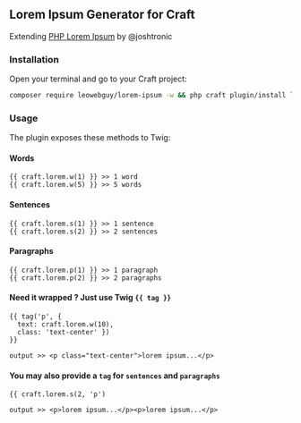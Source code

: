 ## Lorem Ipsum Generator for Craft

Extending [PHP Lorem Ipsum](https://github.com/joshtronic/php-loremipsum) by @joshtronic

### Installation

Open your terminal and go to your Craft project:

```bash
composer require leowebguy/lorem-ipsum -w && php craft plugin/install lorem-ipsum
```

### Usage

The plugin exposes these methods to Twig:

#### Words

```twig
{{ craft.lorem.w(1) }} >> 1 word
{{ craft.lorem.w(5) }} >> 5 words
```

#### Sentences

```twig
{{ craft.lorem.s(1) }} >> 1 sentence
{{ craft.lorem.s(2) }} >> 2 sentences
```

#### Paragraphs

```twig
{{ craft.lorem.p(1) }} >> 1 paragraph
{{ craft.lorem.p(2) }} >> 2 paragraphs
```

#### Need it wrapped ? Just use Twig `{{ tag }}`

```twig
{{ tag('p', { 
  text: craft.lorem.w(10), 
  class: 'text-center' }) 
}}

output >> <p class="text-center">lorem ipsum...</p>
```

#### You may also provide a `tag` for `sentences` and `paragraphs`

```twig
{{ craft.lorem.s(2, 'p') 

output >> <p>lorem ipsum...</p><p>lorem ipsum...</p>
```
